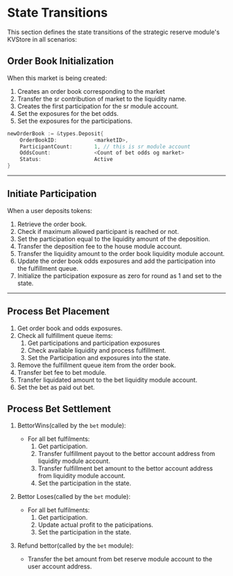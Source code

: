 # **State Transitions**

This section defines the state transitions of the strategic reserve module's KVStore in all scenarios:

## **Order Book Initialization**

When this market is being created:

1. Creates an order book corresponding to the market
2. Transfer the sr contribution of market to the liquidity name.
3. Creates the first participation for the sr module account.
4. Set the exposures for the bet odds.
5. Set the exposures for the participations.

```go
newOrderBook := &types.Deposit{
    OrderBookID:            <marketID>,
    ParticipantCount:       1, // this is sr module account
    OddsCount:              <Count of bet odds og market>
    Status:                 Active
}
```

---

## **Initiate Participation**

When a user deposits tokens:

1. Retrieve the order book.
2. Check if maximum allowed participant is reached or not.
3. Set the participation equal to the liquidity amount of the deposition.
4. Transfer the deposition fee to the house module account.
5. Transfer the liquidity amount to the order book liquidity module account.
6. Update the order book odds exposures and add the participation into the fulfillment queue.
7. Initialize the participation exposure as zero for round as 1 and set to the state.

---

## **Process Bet Placement**

1. Get order book and odds exposures.
2. Check all fulfillment queue items:
    1. Get participations and participation exposures
    2. Check available liquidity and process fulfillment.
    3. Set the Participation and exposures into the state.
3. Remove the fulfillment queue item from the order book.
4. Transfer bet fee to bet module.
5. Transfer liquidated amount to the bet liquidity module account.
6. Set the bet as paid out bet.

## **Process Bet Settlement**

1. BettorWins(called by the `bet` module):
    - For all bet fulfilments:
        1. Get participation.
        2. Transfer fulfillment payout to the bettor account address from liquidity module account.
        3. Transfer fulfillment bet amount to the bettor account address from liquidity module account.
        4. Set the participation in the state.
2. Bettor Loses(called by the `bet` module):
    - For all bet fulfilments:
        1. Get participation.
        2. Update  actual profit to the paticipations.
        3. Set the participation in the state.

3. Refund bettor(called by the `bet` module):
    - Transfer the bet amount from bet reserve module account to the user account address.

